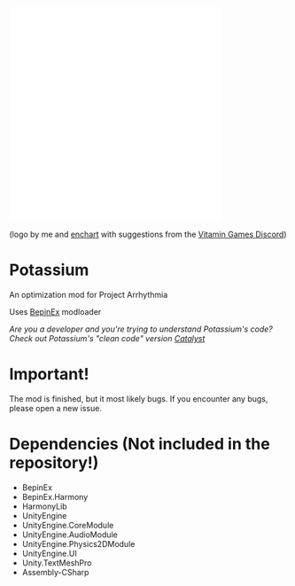 
<img src="potassium.svg" alt="Image" height="384" />

(logo by me and [enchart](https://github.com/enchart) with suggestions from the [Vitamin Games Discord](https://discord.com/invite/projectarrhythmia))

# Potassium
An optimization mod for Project Arrhythmia

Uses [BepinEx](https://github.com/BepInEx/BepInEx/releases) modloader

_Are you a developer and you're trying to understand Potassium's code? Check out Potassium's "clean code" version [Catalyst](https://github.com/Reimnop/Catalyst)_

# Important!
The mod is finished, but it most likely bugs. If you encounter any bugs, please open a new issue.

# Dependencies (Not included in the repository!)
- BepinEx
- BepinEx.Harmony
- HarmonyLib
- UnityEngine
- UnityEngine.CoreModule
- UnityEngine.AudioModule
- UnityEngine.Physics2DModule
- UnityEngine.UI
- Unity.TextMeshPro
- Assembly-CSharp
